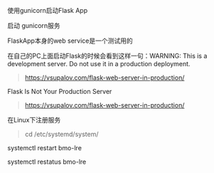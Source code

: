 
使用gunicorn启动Flask App

启动 gunicorn服务

FlaskApp本身的web service是一个测试用的

在自己的PC上面启动Flask的时候会看到这样一句：WARNING: This is a development server. Do not use it in a production deployment.


> https://vsupalov.com/flask-web-server-in-production/

Flask Is Not Your Production Server
> https://vsupalov.com/flask-web-server-in-production/

在Linux下注册服务

> cd /etc/systemd/system/


systemctl restart bmo-lre

systemctl restatus bmo-lre
